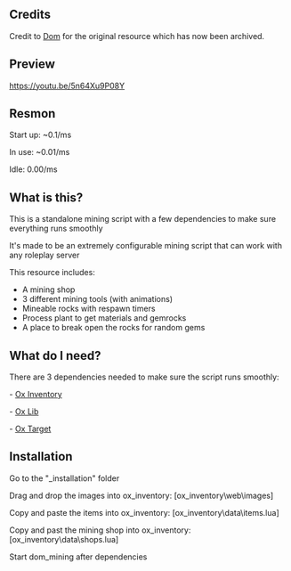 ## Credits

Credit to <a href='https://github.com/DomScripts'>Dom</a> for the original resource which has now been archived.

## Preview

https://youtu.be/5n64Xu9P08Y

## Resmon

<p> Start up: ~0.1/ms</p>
<p> In use: ~0.01/ms</p>
<p> Idle: 0.00/ms</p>

## What is this?

<p>This is a standalone mining script with a few dependencies to make sure everything runs smoothly</p>

<p>It's made to be an extremely configurable mining script that can work with any roleplay server</p>

This resource includes:

- A mining shop
- 3 different mining tools (with animations)
- Mineable rocks with respawn timers
- Process plant to get materials and gemrocks
- A place to break open the rocks for random gems

## What do I need?

<p>There are 3 dependencies needed to make sure the script runs smoothly:</p>
<p>- <a href='https://github.com/overextended/ox_inventory/'>Ox Inventory</a></p>
<p>- <a href='https://github.com/overextended/ox_lib/releases/'>Ox Lib</a></p>
<p>- <a href='https://github.com/overextended/ox_target/'>Ox Target</a></p>

## Installation

<p>Go to the "_installation" folder</p>
<p>Drag and drop the images into ox_inventory: [ox_inventory\web\images]</p>
<p>Copy and paste the items into ox_inventory: [ox_inventory\data\items.lua]</p>
<p>Copy and past the mining shop into ox_inventory: [ox_inventory\data\shops.lua]</p>
<p>Start dom_mining after dependencies</p>
